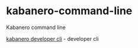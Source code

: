 # kabanero-command-line
Kabanero command line

[kabanero developer cli](https://github.com/kabanero-io/kabanero-command-line/blob/master/kab-cli/kabanero/kabanero-cli/kabanero.md) - developer cli
